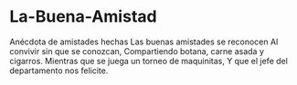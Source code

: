# La-Buena-Amistad
Anécdota de amistades hechas
Las buenas amistades se reconocen
Al convivir sin que se conozcan,
Compartiendo botana, carne asada y cigarros.
Mientras que se juega un torneo de maquinitas,
Y que el jefe del departamento nos felicite.
